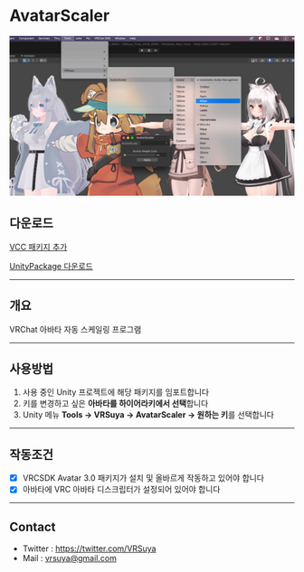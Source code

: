 # AvatarScaler

![Component](https://github.com/crestudio/AvatarScaler/blob/main/Image/VRSuya_AvatarScaler.jpg?raw=true)

## 다운로드

[VCC 패키지 추가](http://macchiato.kr/docs/vrsuya/addon/VPM_Setup)

[UnityPackage 다운로드](https://github.com/crestudio/AvatarScaler/releases)

---

## 개요

VRChat 아바타 자동 스케일링 프로그램

---

## 사용방법

1. 사용 중인 Unity 프로젝트에 해당 패키지를 임포트합니다
1. 키를 변경하고 싶은 **아바타를 하이어라키에서 선택**합니다
1. Unity 메뉴 **Tools → VRSuya → AvatarScaler → 원하는 키**를 선택합니다

---

## 작동조건

- [x] VRCSDK Avatar 3.0 패키지가 설치 및 올바르게 작동하고 있어야 합니다
- [x] 아바타에 VRC 아바타 디스크립터가 설정되어 있어야 합니다

---

## Contact

- Twitter : https://twitter.com/VRSuya
- Mail : vrsuya@gmail.com